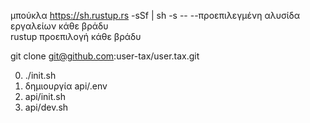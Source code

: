 μπούκλα https://sh.rustup.rs -sSf | sh -s -- --προεπιλεγμένη αλυσίδα εργαλείων κάθε βράδυ<br>rustup προεπιλογή κάθε βράδυ

git clone git@github.com:user-tax/user.tax.git

0. ./init.sh
1. δημιουργία api/.env
2. api/init.sh
3. api/dev.sh